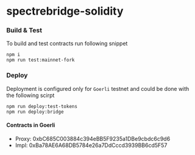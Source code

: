 # spectrebridge-solidity

### Build & Test
To build and test contracts run following snippet
```
npm i
npm run test:mainnet-fork
```
### Deploy
Deployment is configured only for `Goerli` testnet and could be done with the following scirpt
```
npm run deploy:test-tokens
npm run deploy:bridge
```
#### Contracts in Goerli
* Proxy: 0xbC685C003884c394eBB5F9235a1DBe9cbdc6c9d6
* Impl: 0xBa78AE6A68DB5784e26a7DdCccd3939BB6cd5F57
